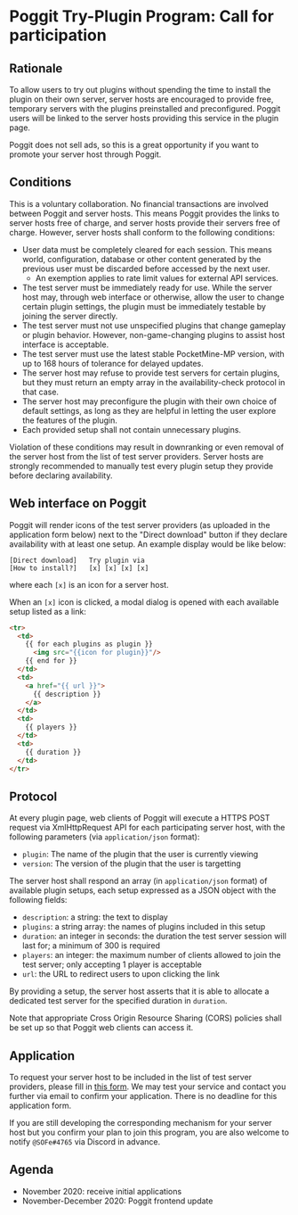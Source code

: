 # Poggit Try-Plugin Program: Call for participation
## Rationale
To allow users to try out plugins without spending the time to install the plugin on their own server,
server hosts are encouraged to provide free, temporary servers with the plugins preinstalled and preconfigured.
Poggit users will be linked to the server hosts providing this service in the plugin page.

Poggit does not sell ads, so this is a great opportunity if you want to promote your server host through Poggit.

## Conditions
This is a voluntary collaboration.
No financial transactions are involved between Poggit and server hosts.
This means Poggit provides the links to server hosts free of charge,
and server hosts provide their servers free of charge.
However, server hosts shall conform to the following conditions:

- User data must be completely cleared for each session.
This means world, configuration, database or other content generated by the previous user
must be discarded before accessed by the next user.
  - An exemption applies to rate limit values for external API services.
- The test server must be immediately ready for use.
While the server host may, through web interface or otherwise, allow the user to change certain plugin settings,
the plugin must be immediately testable by joining the server directly.
- The test server must not use unspecified plugins that change gameplay or plugin behavior.
However, non-game-changing plugins to assist host interface is acceptable.
- The test server must use the latest stable PocketMine-MP version,
with up to 168 hours of tolerance for delayed updates.
- The server host may refuse to provide test servers for certain plugins,
but they must return an empty array in the availability-check protocol in that case.
- The server host may preconfigure the plugin with their own choice of default settings,
as long as they are helpful in letting the user explore the features of the plugin.
- Each provided setup shall not contain unnecessary plugins.

Violation of these conditions may result in downranking or even removal
of the server host from the list of test server providers.
Server hosts are strongly recommended to manually test every plugin setup they provide
before declaring availability.

## Web interface on Poggit
Poggit will render icons of the test server providers (as uploaded in the application form below)
next to the "Direct download" button
if they declare availability with at least one setup.
An example display would be like below:

```
[Direct download]   Try plugin via
[How to install?]   [x] [x] [x] [x]
```

where each `[x]` is an icon for a server host.

When an `[x]` icon is clicked,
a modal dialog is opened with each available setup listed as a link:

```html
<tr>
  <td>
    {{ for each plugins as plugin }}
      <img src="{{icon for plugin}}"/>
    {{ end for }}
  </td>
  <td>
    <a href="{{ url }}">
      {{ description }}
    </a>
  </td>
  <td>
    {{ players }}
  </td>
  <td>
    {{ duration }}
  </td>
</tr>
```

## Protocol
At every plugin page, web clients of Poggit will execute a HTTPS POST request via XmlHttpRequest API
for each participating server host,
with the following parameters (via `application/json` format):

- `plugin`: The name of the plugin that the user is currently viewing
- `version`: The version of the plugin that the user is targetting

The server host shall respond an array (in `application/json` format) of available plugin setups,
each setup expressed as a JSON object with the following fields:

- `description`: a string: the text to display 
- `plugins`: a string array: the names of plugins included in this setup
- `duration`: an integer in seconds: the duration the test server session will last for; a minimum of 300 is required
- `players`: an integer: the maximum number of clients allowed to join the test server; only accepting 1 player is acceptable
- `url`: the URL to redirect users to upon clicking the link

By providing a setup, the server host asserts that
it is able to allocate a dedicated test server for the specified duration in `duration`.

Note that appropriate Cross Origin Resource Sharing (CORS) policies shall be set up
so that Poggit web clients can access it.

## Application
To request your server host to be included in the list of test server providers,
please fill in [this form](https://forms.gle/6DJ8k2Chdrenxwst8).
We may test your service and contact you further via email to confirm your application.
There is no deadline for this application form.

If you are still developing the corresponding mechanism for your server host
but you confirm your plan to join this program,
you are also welcome to notify `@SOFe#4765` via Discord in advance.

## Agenda
- November 2020: receive initial applications
- November-December 2020: Poggit frontend update

